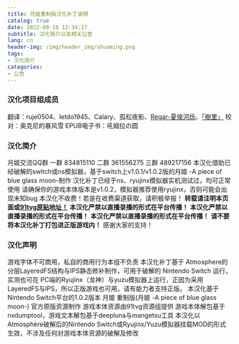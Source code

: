 ```yaml
---
title: 月姬重制版汉化补丁说明
catalog: true
date: 2022-09-18 12:34:17
subtitle: 汉化简介以及相关公告
lang: cn
header-img: /img/header_img/shuoming.png
tags:
- 汉化简介
categories:
- 公告
---
```


### 汉化项目组成员
翻译：ruje0504、letdo1945、Calary、孤松夜影、[Regar-夏侯河烁](https://space.bilibili.com/877417)、[「樹里」](https://space.bilibili.com/269499)
校对：奥克尼的暴风雪
EPUB电子书：吼姆拉の圆

### 汉化简介
月姬交流QQ群 一群 834815110 二群 361556275 三群 489217156
本汉化借助已经破解的switch或ns模拟器，基于switch上v1.0.1/v1.0.2版的月姬 -A piece of blue glass moon-制作
汉化补丁已经于ns、ryujinx模拟器实机测试过，均可正常使用
请确保你的游戏本体版本是v1.0.2，模拟器推荐使用ryujinx，否则可能会出现未知bug
本汉化不收费！若是在收费渠道获取，请积极举报！
**转载请注明本页面或[91tvg原贴地址！](https://www.91tvg.com/thread-260813-1-1.html?_dsign=1b4f1f71)**
**本汉化严禁以直播录播的形式在平台传播！**
**本汉化严禁以直播录播的形式在平台传播！**
**本汉化严禁以直播录播的形式在平台传播！**
**请不要将本汉化补丁打包进正版游戏内！**
感谢大家的支持！

### 汉化声明
游戏字体不可商用，私自的商用行为本组不负责
本汉化补丁基于 Atmosphere的分层LayeredFS结构与IPS静态修补制作，可用于破解的 Nintendo Switch 运行，实测也可在 PC端的Ryujinx（龙神）与yuzu模拟器上运行，正因为采用 LayeredFS与IPS，所以正版游戏也可用，请有能力者支持正版。
本汉化基于Nintendo Switch平台的1.0.2版本 月姬 重制版(月姫 -A piece of blue glass moon-) 官方原版资源制作
游戏本体资源由91tvg资源组提供
游戏本体解包基于nxdumptool，游戏文本解包基于deepluna与mangetsu工具
本汉化以Atmosphère破解后的Nintendo Switch或Ryujinx/Yuzu模拟器挂载MOD的形式生效，不涉及任何对游戏本体资源的破解及修改
